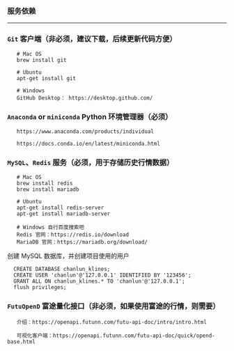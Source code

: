 ### 服务依赖

---

### `Git` 客户端（**非必须，建议下载，后续更新代码方便**）

       # Mac OS
       brew install git
       
       # Ubuntu
       apt-get install git
       
       # Windows 
       GitHub Desktop： https://desktop.github.com/

### `Anaconda`  or `miniconda`  Python 环境管理器（**必须**）

       https://www.anaconda.com/products/individual
    
       https://docs.conda.io/en/latest/miniconda.html

### `MySQL`、`Redis` 服务（**必须，用于存储历史行情数据**）

       # Mac OS
       brew install redis
       brew install mariadb
       
       # Ubuntu
       apt-get install redis-server
       apt-get install mariadb-server
           
       # Windows 自行百度搜索吧
       Redis 官网：https://redis.io/download
       MariaDB 官网：https://mariadb.org/download/

创建 MySQL 数据库，并创建项目使用的用户

      CREATE DATABASE chanlun_klines;
      CREATE USER 'chanlun'@'127.0.0.1' IDENTIFIED BY '123456';
      GRANT ALL ON chanlun_klines.* TO 'chanlun'@'127.0.0.1';
      flush privileges;

### `FutuOpenD` 富途量化接口（**非必须，如果使用富途的行情，则需要**）

       介绍：https://openapi.futunn.com/futu-api-doc/intro/intro.html
    
       可视化客户端：https://openapi.futunn.com/futu-api-doc/quick/opend-base.html